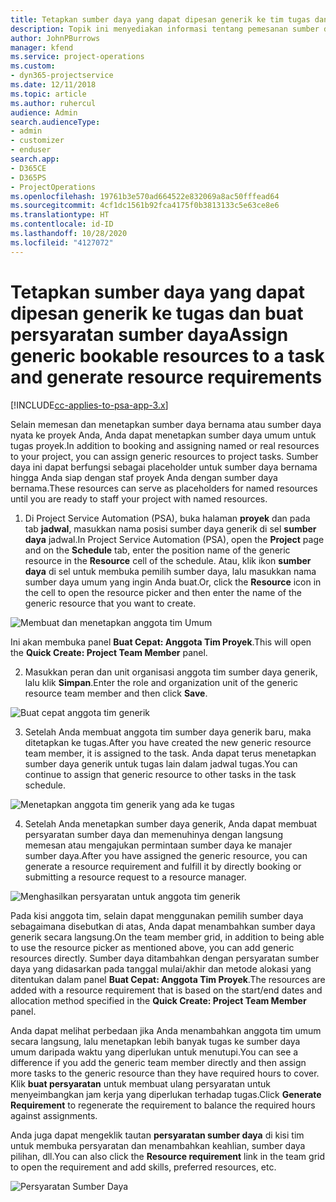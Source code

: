 ```yaml
---
title: Tetapkan sumber daya yang dapat dipesan generik ke tim tugas dan proyek
description: Topik ini menyediakan informasi tentang pemesanan sumber daya umum untuk tugas dan tim proyek.
author: JohnPBurrows
manager: kfend
ms.service: project-operations
ms.custom:
- dyn365-projectservice
ms.date: 12/11/2018
ms.topic: article
ms.author: ruhercul
audience: Admin
search.audienceType:
- admin
- customizer
- enduser
search.app:
- D365CE
- D365PS
- ProjectOperations
ms.openlocfilehash: 19761b3e570ad664522e832069a8ac50fffead64
ms.sourcegitcommit: 4cf1dc1561b92fca4175f0b3813133c5e63ce8e6
ms.translationtype: HT
ms.contentlocale: id-ID
ms.lasthandoff: 10/28/2020
ms.locfileid: "4127072"
---
```

# <a name="assign-generic-bookable-resources-to-a-task-and-generate-resource-requirements"></a><span data-ttu-id="1dd42-103">Tetapkan sumber daya yang dapat dipesan generik ke tugas dan buat persyaratan sumber daya</span><span class="sxs-lookup"><span data-stu-id="1dd42-103">Assign generic bookable resources to a task and generate resource requirements</span></span> 

[!INCLUDE[cc-applies-to-psa-app-3.x](../includes/cc-applies-to-psa-app-3x.md)]

<span data-ttu-id="1dd42-104">Selain memesan dan menetapkan sumber daya bernama atau sumber daya nyata ke proyek Anda, Anda dapat menetapkan sumber daya umum untuk tugas proyek.</span><span class="sxs-lookup"><span data-stu-id="1dd42-104">In addition to booking and assigning named or real resources to your project, you can assign generic resources to project tasks.</span></span> <span data-ttu-id="1dd42-105">Sumber daya ini dapat berfungsi sebagai placeholder untuk sumber daya bernama hingga Anda siap dengan staf proyek Anda dengan sumber daya bernama.</span><span class="sxs-lookup"><span data-stu-id="1dd42-105">These resources can serve as placeholders for named resources until you are ready to staff your project with named resources.</span></span> 

1. <span data-ttu-id="1dd42-106">Di Project Service Automation (PSA), buka halaman **proyek** dan pada tab **jadwal**, masukkan nama posisi sumber daya generik di sel **sumber daya** jadwal.</span><span class="sxs-lookup"><span data-stu-id="1dd42-106">In Project Service Automation (PSA), open the **Project** page and on the **Schedule** tab, enter the position name of the generic resource in the **Resource** cell of the schedule.</span></span> <span data-ttu-id="1dd42-107">Atau, klik ikon **sumber daya** di sel untuk membuka pemilih sumber daya, lalu masukkan nama sumber daya umum yang ingin Anda buat.</span><span class="sxs-lookup"><span data-stu-id="1dd42-107">Or, click the **Resource** icon in the cell to open the resource picker and then enter the name of the generic resource that you want to create.</span></span>

![Membuat dan menetapkan anggota tim Umum](media/RM-how-to-9.png)

<span data-ttu-id="1dd42-109">Ini akan membuka panel **Buat Cepat: Anggota Tim Proyek**.</span><span class="sxs-lookup"><span data-stu-id="1dd42-109">This will open the **Quick Create: Project Team Member** panel.</span></span> 

2. <span data-ttu-id="1dd42-110">Masukkan peran dan unit organisasi anggota tim sumber daya generik, lalu klik **Simpan**.</span><span class="sxs-lookup"><span data-stu-id="1dd42-110">Enter the role and organization unit of the generic resource team member and then click **Save**.</span></span>

![Buat cepat anggota tim generik](media/RM-how-to-10.png)

3. <span data-ttu-id="1dd42-112">Setelah Anda membuat anggota tim sumber daya generik baru, maka ditetapkan ke tugas.</span><span class="sxs-lookup"><span data-stu-id="1dd42-112">After you have created the new generic resource team member, it is assigned to the task.</span></span> <span data-ttu-id="1dd42-113">Anda dapat terus menetapkan sumber daya generik untuk tugas lain dalam jadwal tugas.</span><span class="sxs-lookup"><span data-stu-id="1dd42-113">You can continue to assign that generic resource to other tasks in the task schedule.</span></span>

![Menetapkan anggota tim generik yang ada ke tugas](media/RM-how-to-11.png)

4. <span data-ttu-id="1dd42-115">Setelah Anda menetapkan sumber daya generik, Anda dapat membuat persyaratan sumber daya dan memenuhinya dengan langsung memesan atau mengajukan permintaan sumber daya ke manajer sumber daya.</span><span class="sxs-lookup"><span data-stu-id="1dd42-115">After you have assigned the generic resource, you can generate a resource requirement and fulfill it by directly booking or submitting a resource request to a resource manager.</span></span>

![Menghasilkan persyaratan untuk anggota tim generik](media/RM-how-to-12.png)

<span data-ttu-id="1dd42-117">Pada kisi anggota tim, selain dapat menggunakan pemilih sumber daya sebagaimana disebutkan di atas, Anda dapat menambahkan sumber daya generik secara langsung.</span><span class="sxs-lookup"><span data-stu-id="1dd42-117">On the team member grid, in addition to being able to use the resource picker as mentioned above, you can add generic resources directly.</span></span> <span data-ttu-id="1dd42-118">Sumber daya ditambahkan dengan persyaratan sumber daya yang didasarkan pada tanggal mulai/akhir dan metode alokasi yang ditentukan dalam panel **Buat Cepat: Anggota Tim Proyek**.</span><span class="sxs-lookup"><span data-stu-id="1dd42-118">The resources are added with a resource requirement that is based on the start/end dates and allocation method specified in the **Quick Create: Project Team Member** panel.</span></span>

<span data-ttu-id="1dd42-119">Anda dapat melihat perbedaan jika Anda menambahkan anggota tim umum secara langsung, lalu menetapkan lebih banyak tugas ke sumber daya umum daripada waktu yang diperlukan untuk menutupi.</span><span class="sxs-lookup"><span data-stu-id="1dd42-119">You can see a difference if you add the generic team member directly and then assign more tasks to the generic resource than they have required hours to cover.</span></span> <span data-ttu-id="1dd42-120">Klik **buat persyaratan** untuk membuat ulang persyaratan untuk menyeimbangkan jam kerja yang diperlukan terhadap tugas.</span><span class="sxs-lookup"><span data-stu-id="1dd42-120">Click **Generate Requirement** to regenerate the requirement to balance the required hours against assignments.</span></span>

<span data-ttu-id="1dd42-121">Anda juga dapat mengeklik tautan **persyaratan sumber daya** di kisi tim untuk membuka persyaratan dan menambahkan keahlian, sumber daya pilihan, dll.</span><span class="sxs-lookup"><span data-stu-id="1dd42-121">You can also click the **Resource requirement** link in the team grid to open the requirement and add skills, preferred resources, etc.</span></span>

![Persyaratan Sumber Daya](media/RM-how-to-13.png)

